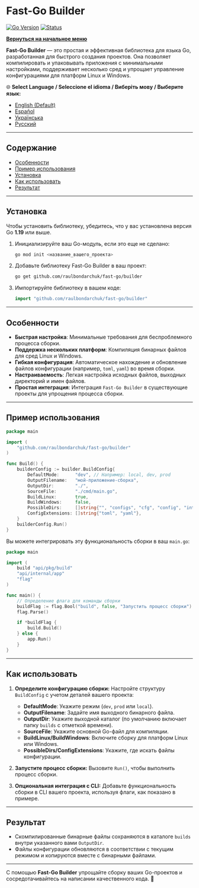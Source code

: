 # **Fast-Go Builder**
[![Go Version](https://img.shields.io/badge/Go-1.23%2B-blue?logo=go&logoColor=white)](https://go.dev/doc/install) [![Status](https://img.shields.io/badge/Status-Active-brightgreen)](#)

[**Вернуться на начальное меню**](https://github.com/raulbondarchuk/fast-go/tree/main)

**Fast-Go Builder** — это простая и эффективная библиотека для языка Go, разработанная для быстрого создания проектов. Она позволяет компилировать и упаковывать приложения с минимальными настройками, поддерживает несколько сред и упрощает управление конфигурациями для платформ Linux и Windows.

🌐 **Select Language / Seleccione el idioma / Виберіть мову / Выберите язык:**
- [English (Default)](README.md)
- [Español](README.es.md)
- [Українська](README.ua.md)
- [Русский](README.ru.md)

---

## **Содержание**
- [Особенности](#особенности)
- [Пример использования](#пример-использования)
- [Установка](#установка)
- [Как использовать](#как-использовать)
- [Результат](#результат)

---

## **Установка**

Чтобы установить библиотеку, убедитесь, что у вас установлена версия Go **1.19** или выше.

1. Инициализируйте ваш Go-модуль, если это еще не сделано:
   ```bash
   go mod init <название_вашего_проекта>
   ```

2. Добавьте библиотеку Fast-Go Builder в ваш проект:
   ```bash
   go get github.com/raulbondarchuk/fast-go/builder
   ```

3. Импортируйте библиотеку в вашем коде:
   ```go
   import "github.com/raulbondarchuk/fast-go/builder"
   ```

---

## **Особенности**
- **Быстрая настройка**: Минимальные требования для беспроблемного процесса сборки.
- **Поддержка нескольких платформ**: Компиляция бинарных файлов для сред Linux и Windows.
- **Гибкая конфигурация**: Автоматическое нахождение и обновление файлов конфигурации (например, `toml`, `yaml`) во время сборки.
- **Настраиваемость**: Легкая настройка исходных файлов, выходных директорий и имен файлов.
- **Простая интеграция**: Интеграция `Fast-Go Builder` в существующие проекты для упрощения процесса сборки.

---

## **Пример использования**

```go
package main

import (
	"github.com/raulbondarchuk/fast-go/builder"
)

func Build() {
	builderConfig := builder.BuildConfig{
		DefaultMode:      "dev", // Например: local, dev, prod
		OutputFilename:   "мой-приложение-сборка",
		OutputDir:        "./",
		SourceFile:       "./cmd/main.go",
		BuildLinux:       true,
		BuildWindows:     false,
		PossibleDirs:     []string{"", "configs", "cfg", "config", "internal/config"},
		ConfigExtensions: []string{"toml", "yaml"},
	}
	builderConfig.Run()
}
```

Вы можете интегрировать эту функциональность сборки в ваш `main.go`:

```go
package main

import (
	build "api/pkg/build"
	"api/internal/app"
	"flag"
)

func main() {
	// Определение флага для команды сборки
	buildFlag := flag.Bool("build", false, "Запустить процесс сборки")
	flag.Parse()

	if *buildFlag {
		build.Build()
	} else {
		app.Run()
	}
}
```

---

## **Как использовать**

1. **Определите конфигурацию сборки:**
   Настройте структуру `BuildConfig` с учетом деталей вашего проекта:
   - **DefaultMode**: Укажите режим (`dev`, `prod` или `local`).
   - **OutputFilename**: Задайте имя выходного бинарного файла.
   - **OutputDir**: Укажите выходной каталог (по умолчанию включает папку `builds` с отметкой времени).
   - **SourceFile**: Укажите основной Go-файл для компиляции.
   - **BuildLinux/BuildWindows**: Включите сборку для платформ Linux или Windows.
   - **PossibleDirs/ConfigExtensions**: Укажите, где искать файлы конфигурации.

2. **Запустите процесс сборки:**
   Вызовите `Run()`, чтобы выполнить процесс сборки.

3. **Опциональная интеграция с CLI:**
   Добавьте функциональность сборки в CLI вашего проекта, используя флаги, как показано в примере.

---

## **Результат**
- Скомпилированные бинарные файлы сохраняются в каталоге `builds` внутри указанного вами `OutputDir`.
- Файлы конфигурации обновляются в соответствии с текущим режимом и копируются вместе с бинарными файлами.

---

С помощью **Fast-Go Builder** упрощайте сборку ваших Go-проектов и сосредотачивайтесь на написании качественного кода. 🚀
